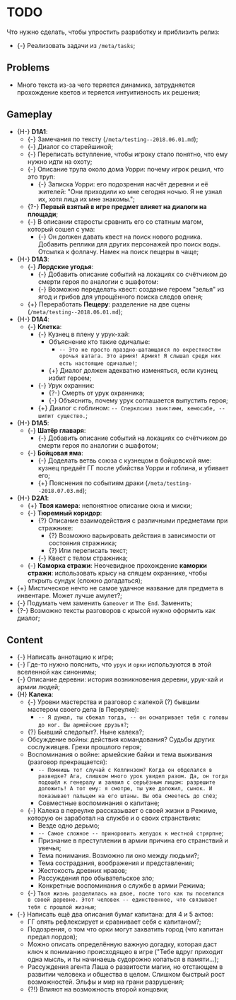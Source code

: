 # TODO
Что нужно сделать, чтобы упростить разработку и приблизить релиз:

   * {-} Реализовать задачи из `/meta/tasks`;

## Problems

   * Много текста из-за чего теряется динамика, затрудняется прохождение кветов и теряется интуитивность их решения;

## Gameplay

   * {H-} **D1A1**:
      * {-} Замечания по тексту (`/meta/testing--2018.06.01.md`);
      * {-} Диалог со старейшиной;
      * {-} Переписать вступление, чтобы игроку стало понятно, что ему нужно идти на охоту;
      * {-} Описание трупа около дома Уорри: почему игрок решил, что это труп:
         * {-} Записка Уорри: его подозрения насчёт деревни и её жителей: "Они приходили ко мне сегодня ночью. Я не узнал их, хотя лица их мне знакомы.";
      * {?-} **Первый взятый в игре предмет влияет на диалоги на площади**;
      * {-} В описании старосты сравнить его со статным магом, который сошел с ума:
         * {-} Он должен давать квест на поиск нового родника. Добавить реплики для других персонажей про поиск воды. Отсылка к фоллачу. Намек на поиск пещеры в чаще;
   * {H-} **D1A3**:
      * {-} **Лордские угодья**:
         * {-} Добавить описание событий на локациях со счётчиком до смерти героя по аналогии с эшафотом:
         * {-} Возможно переделать квест: создание героем "зелья" из ягод и грибов для упрощённого поиска следов оленя;
      * {+} Переработать **Пещеру**: разделение на две сцены (`/meta/testing--2018.06.01.md`);
   * {H-} **D1A4**:
      * {-} **Клетка**:
         * {-} Кузнец в плену у урук-хай:
            * Объяснение кто такие одичалые:
               * `-- Это не просто праздно-шатающаяся по окрестностям орочья ватага. Это армия! Армия! Я слышал среди них есть настоящие одичалые!`;
            * {+} Диалог должен адекватно изменяться, если кузнец избит героем;
         * {-} Урук охранник:
            * {?-} Смерть от урук охранника;
            * {-} Объяснить, почему урук соглашается выпустить героя;
         * {+} Диалог с гоблином: `-- Сперклсииз эвиктимм, кемосабе, -- шипит существо.`;
   * {H-} **D1A5**:
      * {-} **Шатёр главаря**:
         * {-} Добавить описание событий на локациях со счётчиком до смерти героя по аналогии с эшафотом;
      * {-} **Бойцовая яма**:
         * {-} Доделать ветвь союза с кузнецом в бойцовской яме: кузнец предаёт ГГ после убийства Уорри и гоблина, и убивает его;
         * {+} Пояснения по событиям драки (`/meta/testing--2018.07.03.md`);
   * {H-} **D2A1**:
      * {+} **Твоя камера**: непонятное описание окна и миски;
      * {-} **Тюремный коридор**:
         * {?} Описание взаимодействия с различными предметами при стражнике:
            * {?} Возможно варьировать действия в зависимости от состояния стражника;
            * {?} Или переписать текст;
         * {-} Квест с телом стражника;
      * {-} **Каморка стражи**: Неочевидное прохождение **каморки стражи**: использовать крысу на спящем охраннике, чтобы открыть сундук (сложно догадаться);
   * {+} Мистическое нечто не самое удачное название для предмета в инвентаре. Может лучше амулет?;
   * {-} Подумать чем заменить `Gameover` и `The End`. Заменить;
   * {?-} Возможно тексты разговоров с крысой нужно оформить как диалог;

## Content

   * {-} Написать аннотацию к игре;
   * {-} Где-то нужно пояснить, что `урук` и `орки` используются в этой вселенной как синонимы;
   * {-} Описание деревни: история возникновения деревни, урук-хай и армии людей;
   * {H} **Калека**:
      * {-} Уровни мастерства и разговор с калекой (?) бывшим мастером своего дела (в Переулке):
         * `-- Я думал, ты сбежал тогда, -- он осматривает тебя с головы до ног. Вы армейские друзья?`;
      * {?} Бывший следопыт?. Ныне калека?;
      * Обсуждение войны: действия командования? Судьбы других сослуживцев. Грехи прошлого героя;
      * Воспоминания о войне: армейские байки и тема выживания (разговор прекращается):
         * `-- Помнишь тот случай с Коллинзом? Когда он обделался в разведке? Ага, слишком много урок увидел разом. Да, он тогда подошёл к генералу и заявил с серъёзным лицом: разрешите доложить! А тот ему: я смотрю, ты уже доложил, сынок. И показывает пальцем на его штаны. Вы оба смеетесь до слёз`;
         * Совместные воспоминания о капитане;
      * {-} Калека в переулке рассказывает о своей жизни в Режиме, которую он заработал на службе и о своих странствиях:
         * Везде одно дерьмо;
         * `-- Самое сложное -- приноровить желудок к местной стрярпне`;
         * Признание в преступлении в армии причина его странствий и увечья;
         * Тема понимания. Возможно ли оно между людьми?;
         * Тема сострадания, воображения и представления;
         * Жестокость древних нравов;
         * Рассуждения про обывательское зло;
         * Конкретные воспоминания о службе в армии Режима;
      * {-} `Твоя жизнь разделилась на двое, после того как ты поселился в своей деревне. Этот человек -- единственное, что связывает тебя с прошлой жизнью`;
   * {-} Написать ещё два описания бумаг капитана: для 4 и 5 актов:
      * ГГ опять рефлексирует и сравнивает себя с капитаном?;
      * Подозрения, о том что орки могут захватить город (что капитан предал лордов);
      * Можно описать определённую важную догадку, которая даст ключ к пониманию происходящео в игре ("Тебе вдруг приходит одна мысль, и ты начинаешь судорожно копаться в памяти...);
      * Рассуждения агента Лаша о развитости магии, но отстающем в развитии человека и общества в целом. Слишком быстрый рост возможностей. Эльфы и мир на грани разрушения;
      * {?!} Влияют на возможность второй концовки;
